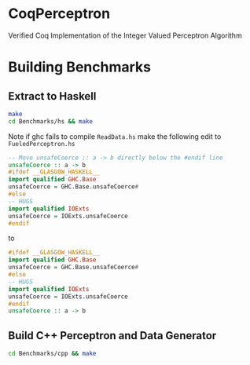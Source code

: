 # CoqPerceptron
Verified Coq Implementation of the Integer Valued Perceptron Algorithm

# Building Benchmarks

## Extract to Haskell

```Bash
make
cd Benchmarks/hs && make
```

Note if ghc fails to compile `ReadData.hs` make the following edit to `FueledPerceptron.hs`

```Haskell
-- Move unsafeCoerce :: a -> b directly below the #endif line
unsafeCoerce :: a -> b
#ifdef __GLASGOW_HASKELL__
import qualified GHC.Base
unsafeCoerce = GHC.Base.unsafeCoerce#
#else
-- HUGS
import qualified IOExts
unsafeCoerce = IOExts.unsafeCoerce
#endif
```

to

```Haskell
#ifdef __GLASGOW_HASKELL__
import qualified GHC.Base
unsafeCoerce = GHC.Base.unsafeCoerce#
#else
-- HUGS
import qualified IOExts
unsafeCoerce = IOExts.unsafeCoerce
#endif
unsafeCoerce :: a -> b
```

## Build C++ Perceptron and Data Generator
```Bash
cd Benchmarks/cpp && make
```
